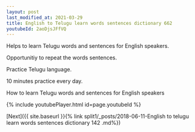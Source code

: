 ```yaml
---
layout: post
last_modified_at: 2021-03-29
title: English to Telugu learn words sentences dictionary 662 
youtubeId: 2aoDjsJFfVQ
---
```

 
 
Helps to learn Telugu words and sentences for English speakers.

Opportunitiy to repeat the words sentences. 

Practice Telugu language. 
 
10 minutes practice every day. 
 
How to learn Telugu words and sentences for English speakers 
 
{% include youtubePlayer.html id=page.youtubeId %}
 
 
[Next]({{ site.baseurl }}{% link  split1/_posts/2018-06-11-English to telugu learn words sentences dictionary 142 .md%})
 
